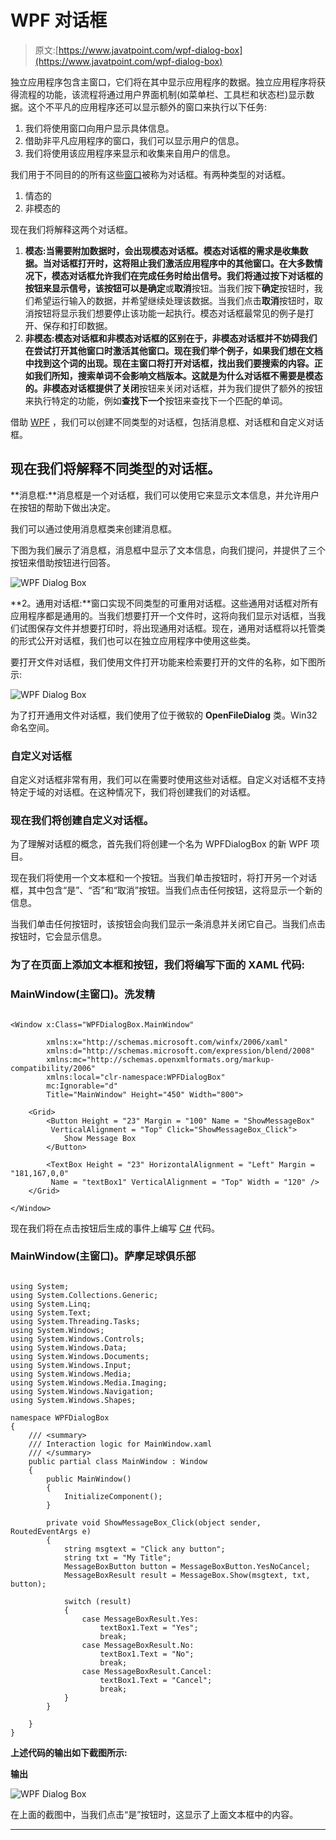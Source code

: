 # WPF 对话框

> 原文:[https://www.javatpoint.com/wpf-dialog-box](https://www.javatpoint.com/wpf-dialog-box)

独立应用程序包含主窗口，它们将在其中显示应用程序的数据。独立应用程序将获得流程的功能，该流程将通过用户界面机制(如菜单栏、工具栏和状态栏)显示数据。这个不平凡的应用程序还可以显示额外的窗口来执行以下任务:

1.  我们将使用窗口向用户显示具体信息。
2.  借助非平凡应用程序的窗口，我们可以显示用户的信息。
3.  我们将使用该应用程序来显示和收集来自用户的信息。

我们用于不同目的的所有这些[窗口](https://www.javatpoint.com/windows)被称为对话框。有两种类型的对话框。

1.  情态的
2.  非模态的

现在我们将解释这两个对话框。

1.  **模态:**当需要附加数据时，会出现模态对话框。模态对话框的需求是收集数据。当对话框打开时，这将阻止我们激活应用程序中的其他窗口。在大多数情况下，模态对话框允许我们在完成任务时给出信号。我们将通过按下对话框的按钮来显示信号，该按钮可以是**确定**或**取消**按钮。当我们按下**确定**按钮时，我们希望运行输入的数据，并希望继续处理该数据。当我们点击**取消**按钮时，取消按钮将显示我们想要停止该功能一起执行。模态对话框最常见的例子是打开、保存和打印数据。
2.  **非模态:**模态对话框和非模态对话框的区别在于，非模态对话框并不妨碍我们在尝试打开其他窗口时激活其他窗口。现在我们举个例子，如果我们想在文档中找到这个词的出现。现在主窗口将打开对话框，找出我们要搜索的内容。正如我们所知，搜索单词不会影响文档版本。这就是为什么对话框不需要是模态的。非模态对话框提供了**关闭**按钮来关闭对话框，并为我们提供了额外的按钮来执行特定的功能，例如**查找下一个**按钮来查找下一个匹配的单词。

借助 [WPF](https://www.javatpoint.com/wpf) ，我们可以创建不同类型的对话框，包括消息框、对话框和自定义对话框。

## 现在我们将解释不同类型的对话框。

**消息框:**消息框是一个对话框，我们可以使用它来显示文本信息，并允许用户在按钮的帮助下做出决定。

我们可以通过使用消息框类来创建消息框。

下图为我们展示了消息框，消息框中显示了文本信息，向我们提问，并提供了三个按钮来借助按钮进行回答。

![WPF Dialog Box](../Images/18795b0658b3f484ad0fbff52fc5934e.png)

**2。通用对话框:**窗口实现不同类型的可重用对话框。这些通用对话框对所有应用程序都是通用的。当我们想要打开一个文件时，这将向我们显示对话框，当我们试图保存文件并想要打印时，将出现通用对话框。现在，通用对话框将以托管类的形式公开对话框，我们也可以在独立应用程序中使用这些类。

要打开文件对话框，我们使用文件打开功能来检索要打开的文件的名称，如下图所示:

![WPF Dialog Box](../Images/c9e1784d881e4f9d1198505ec1f3280b.png)

为了打开通用文件对话框，我们使用了位于微软的 **OpenFileDialog** 类。Win32 命名空间。

### 自定义对话框

自定义对话框非常有用，我们可以在需要时使用这些对话框。自定义对话框不支持特定于域的对话框。在这种情况下，我们将创建我们的对话框。

### 现在我们将创建自定义对话框。

为了理解对话框的概念，首先我们将创建一个名为 WPFDialogBox 的新 WPF 项目。

现在我们将使用一个文本框和一个按钮。当我们单击按钮时，将打开另一个对话框，其中包含“是”、“否”和“取消”按钮。当我们点击任何按钮，这将显示一个新的信息。

当我们单击任何按钮时，该按钮会向我们显示一条消息并关闭它自己。当我们点击按钮时，它会显示信息。

### 为了在页面上添加文本框和按钮，我们将编写下面的 XAML 代码:

### MainWindow(主窗口)。洗发精

```

<Window x:Class="WPFDialogBox.MainWindow"

        xmlns:x="http://schemas.microsoft.com/winfx/2006/xaml"
        xmlns:d="http://schemas.microsoft.com/expression/blend/2008"
        xmlns:mc="http://schemas.openxmlformats.org/markup-compatibility/2006"
        xmlns:local="clr-namespace:WPFDialogBox"
        mc:Ignorable="d"
        Title="MainWindow" Height="450" Width="800">

    <Grid>
        <Button Height = "23" Margin = "100" Name = "ShowMessageBox"  
         VerticalAlignment = "Top" Click="ShowMessageBox_Click">
            Show Message Box
        </Button>

        <TextBox Height = "23" HorizontalAlignment = "Left" Margin = "181,167,0,0"  
         Name = "textBox1" VerticalAlignment = "Top" Width = "120" />
    </Grid>

</Window>

```

现在我们将在点击按钮后生成的事件上编写 [C#](https://www.javatpoint.com/c-sharp-tutorial) 代码。

### MainWindow(主窗口)。萨摩足球俱乐部

```

using System;
using System.Collections.Generic;
using System.Linq;
using System.Text;
using System.Threading.Tasks;
using System.Windows;
using System.Windows.Controls;
using System.Windows.Data;
using System.Windows.Documents;
using System.Windows.Input;
using System.Windows.Media;
using System.Windows.Media.Imaging;
using System.Windows.Navigation;
using System.Windows.Shapes;

namespace WPFDialogBox
{
    /// <summary>
    /// Interaction logic for MainWindow.xaml
    /// </summary>
    public partial class MainWindow : Window
    {
        public MainWindow()
        {
            InitializeComponent();
        }

        private void ShowMessageBox_Click(object sender, RoutedEventArgs e)
        {
            string msgtext = "Click any button";
            string txt = "My Title";
            MessageBoxButton button = MessageBoxButton.YesNoCancel;
            MessageBoxResult result = MessageBox.Show(msgtext, txt, button);

            switch (result)
            {
                case MessageBoxResult.Yes:
                    textBox1.Text = "Yes";
                    break;
                case MessageBoxResult.No:
                    textBox1.Text = "No";
                    break;
                case MessageBoxResult.Cancel:
                    textBox1.Text = "Cancel";
                    break;
            }
        }

    }
}

```

**上述代码的输出如下截图所示:**

**输出**

![WPF Dialog Box](../Images/c56a12d42dae25d2be8aff43902967f7.png)

在上面的截图中，当我们点击“是”按钮时，这显示了上面文本框中的内容。

* * *
